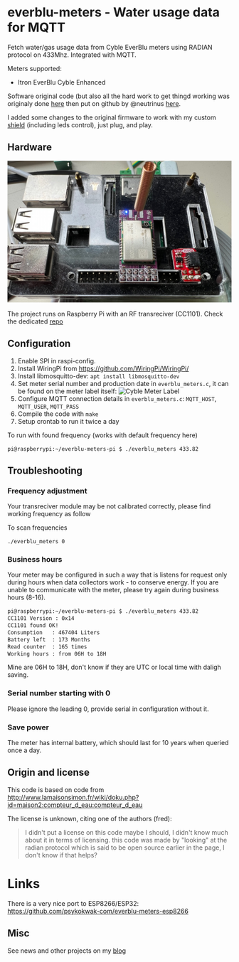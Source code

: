 # everblu-meters - Water usage data for MQTT

Fetch water/gas usage data from Cyble EverBlu meters using RADIAN protocol on 433Mhz. Integrated with MQTT. 

Meters supported:
- Itron EverBlu Cyble Enhanced

Software original code (but also all the hard work to get thingd working was originaly done [here][4] then put on github by @neutrinus [here][5].

I added some changes to the original firmware to work with my custom [shield][7] (including leds control), just plug, and play.

## Hardware

![With CC1101 Custom Mini Shield](pictures/cc1101-pi-spring.jpg)

The project runs on Raspberry Pi with an RF transreciver (CC1101). Check the dedicated [repo][7]


## Configuration

1. Enable SPI in raspi-config.
2. Install WiringPi from https://github.com/WiringPi/WiringPi/
3. Install libmosquitto-dev: `apt install libmosquitto-dev`
4. Set meter serial number and production date in `everblu_meters.c`, it can be found on the meter label itself:
![Cyble Meter Label](pictures/meter_label.png)
5. Configure MQTT connection details in `everblu_meters.c`: `MQTT_HOST`, `MQTT_USER`, `MQTT_PASS`
6. Compile the code with `make`
7. Setup crontab to run it twice a day


To run with found frequency (works with default frequency here)

```shell
pi@raspberrypi:~/everblu-meters-pi $ ./everblu_meters 433.82
```

## Troubleshooting

### Frequency adjustment
Your transreciver module may be not calibrated correctly, please find working frequency as follow

To scan frequencies
```shell
./everblu_meters 0 
```

### Business hours

Your meter may be configured in such a way that is listens for request only during hours when data collectors work - to conserve energy. 
If you are unable to communicate with the meter, please try again during business hours (8-16).


```shell
pi@raspberrypi:~/everblu-meters-pi $ ./everblu_meters 433.82
CC1101 Version : 0x14
CC1101 found OK!
Consumption   : 467404 Liters
Battery left  : 173 Months
Read counter  : 165 times
Working hours : from 06H to 18H
```

Mine are 06H to 18H, don't know if they are UTC or local time with daligh saving.

### Serial number starting with 0

Please ignore the leading 0, provide serial in configuration without it.


### Save power

The meter has internal battery, which should last for 10 years when queried once a day. 


## Origin and license

This code is based on code from http://www.lamaisonsimon.fr/wiki/doku.php?id=maison2:compteur_d_eau:compteur_d_eau 


The license is unknown, citing one of the authors (fred):

> I didn't put a license on this code maybe I should, I didn't know much about it in terms of licensing.
> this code was made by "looking" at the radian protocol which is said to be open source earlier in the page, I don't know if that helps?

# Links

There is a very nice port to ESP8266/ESP32: https://github.com/psykokwak-com/everblu-meters-esp8266

## Misc

See news and other projects on my [blog][2] 

[1]: https://www.cdebyte.com/products/E07-M1101S
[2]: https://hallard.me
[3]: https://oshpark.com/shared_projects/BVwV2j3b
[4]: http://www.lamaisonsimon.fr/wiki/doku.php?id=maison2:compteur_d_eau:compteur_d_eau
[5]: https://github.com/neutrinus/everblu-meters
[6]: https://github.com/hallard/everblu-meters-pi
[7]: https://github.com/hallard/cc1101-e07-pi






